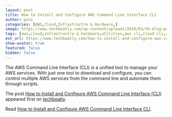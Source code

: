 ```yaml
---
layout: post
title: How to Install and Configure AWS Command Line Interface CLI
author: gini
categories: [AWS,Cloud,Infrastructre & Hardware,]
image: https://www.techbeatly.com/wp-content/uploads/2018/03/tb-blog-posters-aws-cli-1024x683.png
tags: [aws,cloud,infrastructre & hardware,utilities,aws cli,cloud cli,command line interface,]
ext_url: https://www.techbeatly.com/how-to-install-and-configure-aws-command-line-interface-cli/
show-avatar: true
featured: false
hidden: false
---
```


<p>The AWS Command Line Interface (CLI) is a unified tool to manage your AWS services. With just one tool to download and configure, you can control multiple AWS services from the command line and automate them through scripts.</p>
<p>The post <a href="https://www.techbeatly.com/how-to-install-and-configure-aws-command-line-interface-cli/" rel="nofollow">How to Install and Configure AWS Command Line Interface (CLI)</a> appeared first on <a href="https://www.techbeatly.com" rel="nofollow">techbeatly</a>.</p>

Read [How to Install and Configure AWS Command Line Interface CLI](https://www.techbeatly.com/how-to-install-and-configure-aws-command-line-interface-cli/).